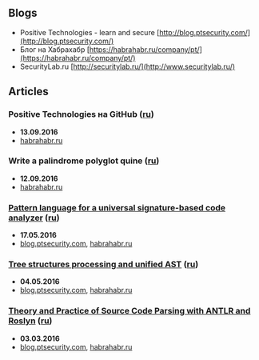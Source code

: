 ## Blogs

* Positive Technologies - learn and secure [http://blog.ptsecurity.com/](http://blog.ptsecurity.com/)
* Блог на Хабрахабр [https://habrahabr.ru/company/pt/](https://habrahabr.ru/company/pt/)
* SecurityLab.ru [http://securitylab.ru/](http://www.securitylab.ru/)

## Articles

### Positive Technologies на GitHub ([ru](Articles/Positive-Technologies-at-GitHub/Russian.md))

* **13.09.2016**
* [habrahabr.ru](https://habrahabr.ru/company/pt/blog/327957/)

### Write a palindrome polyglot quine ([ru](Articles/Write-a-palindrome-polyglot-quine/Russian.md))

* **12.09.2016**
* [habrahabr.ru](https://habrahabr.ru/company/pt/blog/309702/)

### [Pattern language for a universal signature-based code analyzer](Articles/Pattern-language-for-a-universal-signature-based-code-analyzer/English.md) ([ru](Articles/Pattern-language-for-a-universal-signature-based-code-analyzer/Russian.md))

* **17.05.2016**
* [blog.ptsecurity.com](http://blog.ptsecurity.com/2016/08/pattern-language-for-univeral-signature.html),
[habrahabr.ru](https://habrahabr.ru/company/pt/blog/300946/)

### [Tree structures processing and unified AST](Articles/Tree-structures-processing-and-unified-AST/English.md) ([ru](Articles/Tree-structures-processing-and-unified-AST/Russian.md))

* **04.05.2016**
* [blog.ptsecurity.com](http://blog.ptsecurity.com/2016/07/tree-structures-processing-and-unified.html),
[habrahabr.ru](https://habrahabr.ru/company/pt/blog/210060/)

### [Theory and Practice of Source Code Parsing with ANTLR and Roslyn](Articles/Theory-and-Practice-of-source-code-parsing-with-ANTLR-and-Roslyn/English.md) ([ru](Articles/Theory-and-Practice-of-source-code-parsing-with-ANTLR-and-Roslyn/Russian.md))

* **03.03.2016**
* [blog.ptsecurity.com](http://blog.ptsecurity.com/2016/06/theory-and-practice-of-source-code.html),
[habrahabr.ru](https://habrahabr.ru/company/pt/blog/210772/)